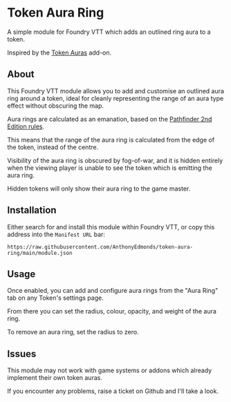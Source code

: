 # Token Aura Ring

A simple module for Foundry VTT which adds an outlined ring aura to a token.

Inspired by the [Token Auras](https://foundryvtt.com/packages/token-auras) add-on.

## About

This Foundry VTT module allows you to add and customise an outlined aura ring around a token, ideal for cleanly representing the range of an aura type effect without obscuring the map.

Aura rings are calculated as an emanation, based on the [Pathfinder 2nd Edition rules](https://2e.aonprd.com/Rules.aspx?ID=2387).

This means that the range of the aura ring is calculated from the edge of the token, instead of the centre.

Visibility of the aura ring is obscured by fog-of-war, and it is hidden entirely when the viewing player is unable to see the token which is emitting the aura ring.

Hidden tokens will only show their aura ring to the game master.

## Installation

Either search for and install this module within Foundry VTT, or copy this address into the `Manifest URL` bar:

```
https://raw.githubusercontent.com/AnthonyEdmonds/token-aura-ring/main/module.json
```

## Usage

Once enabled, you can add and configure aura rings from the "Aura Ring" tab on any Token's settings page.

From there you can set the radius, colour, opacity, and weight of the aura ring.

To remove an aura ring, set the radius to zero.

## Issues

This module may not work with game systems or addons which already implement their own token auras.

If you encounter any problems, raise a ticket on Github and I'll take a look.

